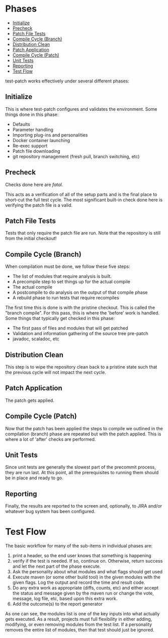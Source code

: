 <!---
  Licensed to the Apache Software Foundation (ASF) under one
  or more contributor license agreements.  See the NOTICE file
  distributed with this work for additional information
  regarding copyright ownership.  The ASF licenses this file
  to you under the Apache License, Version 2.0 (the
  "License"); you may not use this file except in compliance
  with the License.  You may obtain a copy of the License at

    http://www.apache.org/licenses/LICENSE-2.0

  Unless required by applicable law or agreed to in writing,
  software distributed under the License is distributed on an
  "AS IS" BASIS, WITHOUT WARRANTIES OR CONDITIONS OF ANY
  KIND, either express or implied.  See the License for the
  specific language governing permissions and limitations
  under the License.
-->

# Phases

<!-- MarkdownTOC levels="1,2" autolink="true" indent="  " bullets="*" bracket="round" -->

* [Initialize](#initialize)
* [Precheck](#precheck)
* [Patch File Tests](#patch-file-tests)
* [Compile Cycle \(Branch\)](#compile-cycle-branch)
* [Distribution Clean](#distribution-clean)
* [Patch Application](#patch-application)
* [Compile Cycle \(Patch\)](#compile-cycle-patch)
* [Unit Tests](#unit-tests)
* [Reporting](#reporting)
* [Test Flow](#test-flow)

<!-- /MarkdownTOC -->

test-patch works effectively under several different phases:

## Initialize

This is where test-patch configures and validates the environment.
Some things done in this phase:

* Defaults
* Parameter handling
* Importing plug-ins and personalities
* Docker container launching
* Re-exec support
* Patch file downloading
* git repository management (fresh pull, branch switching, etc)

## Precheck

Checks done here are *fatal*.

This acts as a verification of all of the setup parts and is the final
place to short-cut the full test cycle.  The most significant built-in
check done here is verifying the patch file is a valid.

## Patch File Tests

Tests that only require the patch file are run.  Note that the repository
is still from the initial checkout!

## Compile Cycle (Branch)

When compilation must be done, we follow these five steps:

* The list of modules that require analysis is built.
* A precompile step to set things up for the actual compile
* The actual compile
* A postcompile to do analysis on the output of that compile phase
* A rebuild phase to run tests that require recompiles

The first time this is done is with the pristine checkout.  This is called
the "branch compile".  For this pass, this is where the 'before' work is
handled.  Some things that typically get checked in this phase:

* The first pass of files and modules that will get patched
* Validation and information gathering of the source tree pre-patch
* javadoc, scaladoc, etc

## Distribution Clean

This step is to wipe the repository clean back to a pristine state such that
the previous cycle will not impact the next cycle.

## Patch Application

The patch gets applied.

## Compile Cycle (Patch)

Now that the patch has been applied the steps to compile we outlined in the
compilation (branch) phase are repeated but with the patch applied. This is
where a lot of 'after' checks are performed.

## Unit Tests

Since unit tests are generally the slowest part of the precommit process, they
are run last.  At this point, all the prerequisites to running them should be
in place and ready to go.

## Reporting

Finally, the results are reported to the screen and, optionally, to JIRA
and/or whatever bug system has been configured.

# Test Flow

The basic workflow for many of the sub-items in individual phases are:

1. print a header, so the end user knows that something is happening
1. verify if the test is needed.  If so, continue on.  Otherwise,
   return success and let the next part of the phase execute.
1. Ask the personality about what modules and what flags should get used
1. Execute maven (or some other build tool) in the given modules with the
   given flags. Log the output and record the time and result code.
1. Do any extra work as appropriate (diffs, counts, etc) and either accept
   the status and message given by the maven run or change the vote,
   message, log file, etc, based upon this extra work.
1. Add the outcome(s) to the report generator

As one can see, the modules list is one of the key inputs into what actually
gets executed.  As a result, projects must full flexibility in either adding,
modifying, or even removing modules from the test list.  If a personality
removes the entire list of modules, then that test should just be ignored.
